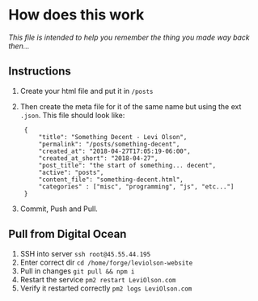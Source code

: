# How does this work

_This file is intended to help you remember the thing you made way back then..._

## Instructions

1. Create your html file and put it in `/posts`
2. Then create the meta file for it of the same name but using the ext `.json`.  This file should look like:

        {
            "title": "Something Decent - Levi Olson",
            "permalink": "/posts/something-decent",
            "created_at": "2018-04-27T17:05:19-06:00",
            "created_at_short": "2018-04-27",
            "post_title": "the start of something... decent",
            "active": "posts",
            "content_file": "something-decent.html",
            "categories" : ["misc", "programming", "js", "etc..."]
        }

3. Commit, Push and Pull.

## Pull from Digital Ocean

1. SSH into server `ssh root@45.55.44.195`
2. Enter correct dir `cd /home/forge/leviolson-website`
3. Pull in changes `git pull && npm i`
4. Restart the service `pm2 restart LeviOlson.com`
5. Verify it restarted correctly `pm2 logs LeviOlson.com`

